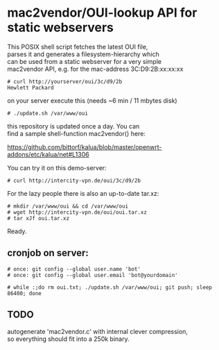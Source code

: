 mac2vendor/OUI-lookup API for static webservers
===============================================

This POSIX shell script fetches the latest OUI file,  
parses it and generates a filesystem-hierarchy which  
can be used from a static webserver for a very simple  
mac2vendor API, e.g. for the mac-address 3C:D9:2B:xx:xx:xx

    # curl http://yourserver/oui/3c/d9/2b
    Hewlett Packard

on your server execute this (needs ~6 min / 11 mbytes disk)

    # ./update.sh /var/www/oui

this repository is updated once a day. You can  
find a sample shell-function mac2vendor() here:

https://github.com/bittorf/kalua/blob/master/openwrt-addons/etc/kalua/net#L1306

You can try it on this demo-server:

    # curl http://intercity-vpn.de/oui/3c/d9/2b

For the lazy people there is also an up-to-date tar.xz:

    # mkdir /var/www/oui && cd /var/www/oui
    # wget http://intercity-vpn.de/oui/oui.tar.xz
    # tar xJf oui.tar.xz

Ready.


cronjob on server:
------------------

```
# once: git config --global user.name 'bot'
# once: git config --global user.email 'bot@yourdomain'
```
    # while :;do rm oui.txt; ./update.sh /var/www/oui; git push; sleep 86400; done

TODO
----

autogenerate 'mac2vendor.c' with internal clever compression,  
so everything should fit into a 250k binary.
